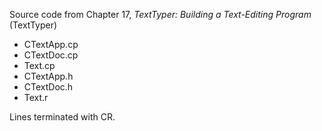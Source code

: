 Source code from Chapter 17, *TextTyper: Building a Text-Editing Program* (TextTyper)

 - CTextApp.cp
 - CTextDoc.cp
 - Text.cp
 - CTextApp.h
 - CTextDoc.h
 - Text.r

Lines terminated with CR.
